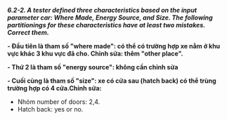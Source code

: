 ***6.2-2. A tester defined three characteristics based on the input parameter car: Where Made, Energy Source, and Size. The following partitionings for these characteristics have at least two mistakes. Correct them.***

**- Đầu tiên là tham số "where made": có thể có trường hợp xe nằm ở khu vực khác 3 khu vực đã cho. Chỉnh sửa: thêm "other place".**

**- Thứ 2 là tham số "energy source": không cần chỉnh sửa**

**- Cuối cùng là tham số "size": xe có cửa sau (hatch back) có thể trùng trường hợp có 4 cửa.Chỉnh sửa:**
 
 - Nhóm number of  doors: 2,4.
 - Hatch back: yes or no.
